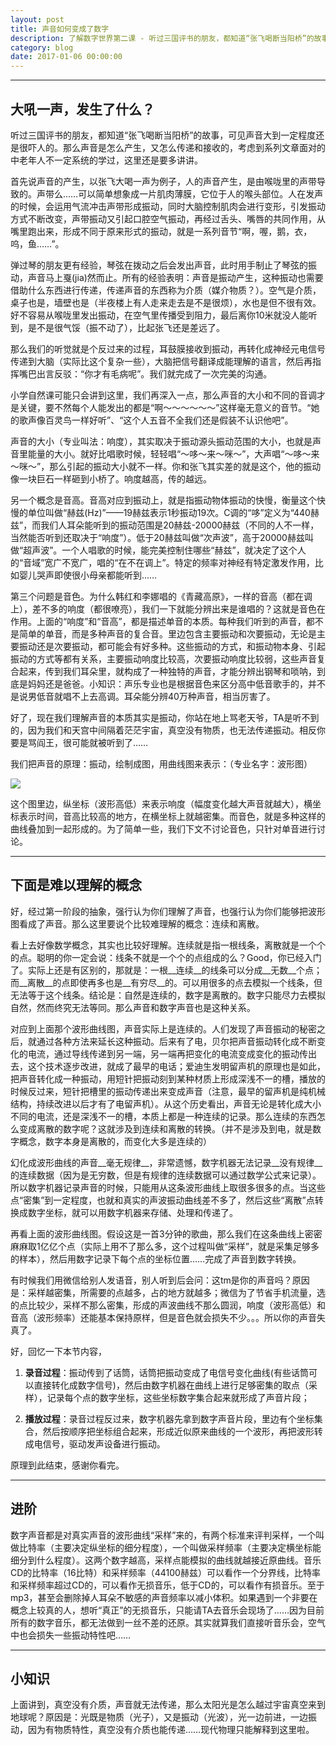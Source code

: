 ```yaml
---
layout: post
title: 声音如何变成了数字
description: 了解数字世界第二课 - 听过三国评书的朋友，都知道“张飞喝断当阳桥”的故事
category: blog
date: 2017-01-06 00:00:00
---
```


---

大吼一声，发生了什么？
------------------

听过三国评书的朋友，都知道“张飞喝断当阳桥”的故事，可见声音大到一定程度还是很吓人的。那么声音是怎么产生，又怎么传递和接收的，考虑到系列文章面对的中老年人不一定系统的学过，这里还是要多讲讲。

首先说声音的产生，以张飞大喝一声为例子，人的声音产生，是由喉咙里的声带导致的。声带么……可以简单想象成一片肌肉薄膜，它位于人的喉头部位。人在发声的时候，会运用气流冲击声带形成振动，同时大脑控制肌肉会进行变形，引发振动方式不断改变，声带振动又引起口腔空气振动，再经过舌头、嘴唇的共同作用，从嘴里跑出来，形成不同于原来形式的振动，就是一系列音节“啊，喔，鹅，衣，呜，鱼……”。

弹过琴的朋友更有经验，琴弦在拨动之后会发出声音，此时用手制止了琴弦的振动，声音马上戛(jia)然而止。所有的经验表明：声音是振动产生，这种振动也需要借助什么东西进行传递，传递声音的东西称为介质（媒介物质？）。空气是介质，桌子也是，墙壁也是（半夜楼上有人走来走去是不是很烦），水也是但不很有效。好不容易从喉咙里发出振动，在空气里传播受到阻力，最后离你10米就没人能听到，是不是很气馁（振不动了），比起张飞还是差远了。

那么我们的听觉就是个反过来的过程，耳鼓膜接收到振动，再转化成神经元电信号传递到大脑（实际比这个复杂一些），大脑把信号翻译成能理解的语言，然后再指挥嘴巴出言反驳：“你才有毛病呢”。我们就完成了一次完美的沟通。

小学自然课可能只会讲到这里，我们再深入一点，那么声音的大小和不同的音调才是关键，要不然每个人能发出的都是“啊～～～～～～”这样毫无意义的音节。“她的歌声像百灵鸟一样好听”、“这个人五音不全我们还是假装不认识他吧”。

声音的大小（专业叫法：响度），其实取决于振动源头振动范围的大小，也就是声音里能量的大小。就好比唱歌时候，轻轻唱“～哆～来～咪～”，大声唱“～哆～来～咪～”，那么引起的振动大小就不一样。你和张飞其实差的就是这个，他的振动像一块巨石一样砸到小桥了。响度越高，传的越远。

另一个概念是音高。音高对应到振动上，就是指振动物体振动的快慢，衡量这个快慢的单位叫做“赫兹(Hz)”——19赫兹表示1秒振动19次。C调的“哆”定义为“440赫兹”，而我们人耳朵能听到的振动范围是20赫兹-20000赫兹（不同的人不一样，当然能否听到还取决于“响度”）。低于20赫兹叫做“次声波”，高于20000赫兹叫做“超声波”。一个人唱歌的时候，能完美控制住哪些“赫兹”，就决定了这个人的“音域”宽广不宽广，唱的“在不在调上”。特定的频率对神经有特定激发作用，比如婴儿哭声即使很小母亲都能听到……

第三个问题是音色。为什么韩红和李娜唱的《青藏高原》，一样的音高（都在调上），差不多的响度（都很嘹亮），我们一下就能分辨出来是谁唱的？这就是音色在作用。上面的“响度”和“音高”，都是描述单音的本质。每种我们听到的声音，都不是简单的单音，而是多种声音的复合音。里边包含主要振动和次要振动，无论是主要振动还是次要振动，都可能会有好多种。这些振动的方式，和振动物本身、引起振动的方式等都有关系，主要振动响度比较高，次要振动响度比较弱，这些声音复合起来，传到我们耳朵里，就构成了一种独特的声音，才能分辨出钢琴和唢呐，到底是妈妈还是爸爸。小知识：声乐专业也是根据音色来区分高中低音歌手的，并不是说男低音就唱不上去高调。耳朵能分辨40万种声音，相当厉害了。

好了，现在我们理解声音的本质其实是振动，你站在地上骂老天爷，TA是听不到的，因为我们和天宫中间隔着茫茫宇宙，真空没有物质，也无法传递振动。相反你要是骂阎王，很可能就被听到了……

我们把声音的原理：振动，绘制成图，用曲线图来表示：（专业名字：波形图）

![](http://www-inst.eecs.berkeley.edu/~assist/hearing_image10.gif)

这个图里边，纵坐标（波形高低）来表示响度（幅度变化越大声音就越大），横坐标表示时间，音高比较高的地方，在横坐标上就越密集。而音色，就是多种这样的曲线叠加到一起形成的。为了简单一些，我们下文不讨论音色，只针对单音进行讨论。

---
下面是难以理解的概念
-----------------

好，经过第一阶段的抽象，强行认为你们理解了声音，也强行认为你们能够把波形图看成了声音。那么这里要说个比较难理解的概念：连续和离散。

看上去好像数学概念，其实也比较好理解。连续就是指一根线条，离散就是一个个的点。聪明的你一定会说：线条不就是一个个的点组成的么？Good，你已经入门了。实际上还是有区别的，那就是：一根__连续__的线条可以分成__无数__个点；而__离散__的点即使再多也是__有穷尽__的。可以用很多的点去模拟一个线条，但无法等于这个线条。结论是：自然是连续的，数字是离散的。数字只能尽力去模拟自然，然而终究无法等同。那么声音和数字声音也是这种关系。

对应到上面那个波形曲线图，声音实际上是连续的。人们发现了声音振动的秘密之后，就通过各种方法来延长这种振动。后来有了电，贝尔把声音振动转化成不断变化的电流，通过导线传递到另一端，另一端再把变化的电流变成变化的振动传出去，这个技术逐步改进，就成了最早的电话；爱迪生发明留声机的原理也是如此，把声音转化成一种振动，用短针把振动刻到某种材质上形成深浅不一的槽，播放的时候反过来，短针把槽里的振动传递出来变成声音（注意，最早的留声机是纯机械结构，持续改进以后才有了电留声机）。从这个历史看出，声音无论是转化成大小不同的电流，还是深浅不一的槽，本质上都是一种连续的记录。那么连续的东西怎么变成离散的数字呢？这就涉及到连续和离散的转换。（并不是涉及到电，就是数字概念，数字本身是离散的，而变化大多是连续的）

幻化成波形曲线的声音__毫无规律__，非常遗憾，数字机器无法记录__没有规律__的连续数据（因为是无穷数，但是有规律的连续数据可以通过数学公式来记录）。所以数字机器记录声音的时候，只能用从这条波形曲线上取很多很多的点。当这些点“密集”到一定程度，也就和真实的声波振动曲线差不多了，然后这些“离散”点转换成数字坐标，就可以用数字机器来存储、处理和传递了。

再看上面的波形曲线图。假设这是一首3分钟的歌曲，那么我们在这条曲线上密密麻麻取1亿亿个点（实际上用不了那么多，这个过程叫做“采样”，就是采集足够多的样本），然后用数字记录下每个点的坐标位置……完成了声音到数字转换。

有时候我们用微信给别人发语音，别人听到后会问：这tm是你的声音吗？原因是：采样越密集，所需要的点越多，占的地方就越多；微信为了节省手机流量，选的点比较少，采样不那么密集，形成的声波曲线不那么圆润，响度（波形高低）和音高（波形频率）还能基本保持原样，但是音色就会损失不少。。。所以你的声音失真了。

好，回忆一下本节内容，

1. __录音过程__：振动传到了话筒，话筒把振动变成了电信号变化曲线(有些话筒可以直接转化成数字信号)，然后由数字机器在曲线上进行足够密集的取点（采样），记录每个点的数字坐标，这些坐标数字集合起来就形成了声音片段；

2. __播放过程__：录音过程反过来，数字机器先拿到数字声音片段，里边有个坐标集合，然后按顺序把坐标组合起来，形成近似原来曲线的一个波形，再把波形转成电信号，驱动发声设备进行振动。

原理到此结束，感谢你看完。

---
进阶
---

数字声音都是对真实声音的波形曲线“采样”来的，有两个标准来评判采样，一个叫做比特率（主要决定纵坐标的细分程度），一个叫做采样频率（主要决定横坐标能细分到什么程度）。这两个数字越高，采样点能模拟的曲线就越接近原曲线。音乐CD的比特率（16比特）和采样频率（44100赫兹）可以看作一个分界线，比特率和采样频率超过CD的，可以看作无损音乐，低于CD的，可以看作有损音乐。至于mp3，甚至会删除掉人耳朵不敏感的声音频率以减小体积。如果遇到一个非要在概念上较真的人，想听“真正”的无损音乐，只能请TA去音乐会现场了……因为目前所有的数字音乐，都无法做到一丝不差的还原。其实就算我们直接听音乐会，空气中也会损失一些振动特性吧……

---
小知识
-----

上面讲到，真空没有介质，声音就无法传递，那么太阳光是怎么越过宇宙真空来到地球呢？原因是：光既是物质（光子），又是振动（光波），光一边前进，一边振动，因为有物质特性，真空没有介质也能传递……现代物理只能解释到这里啦。
